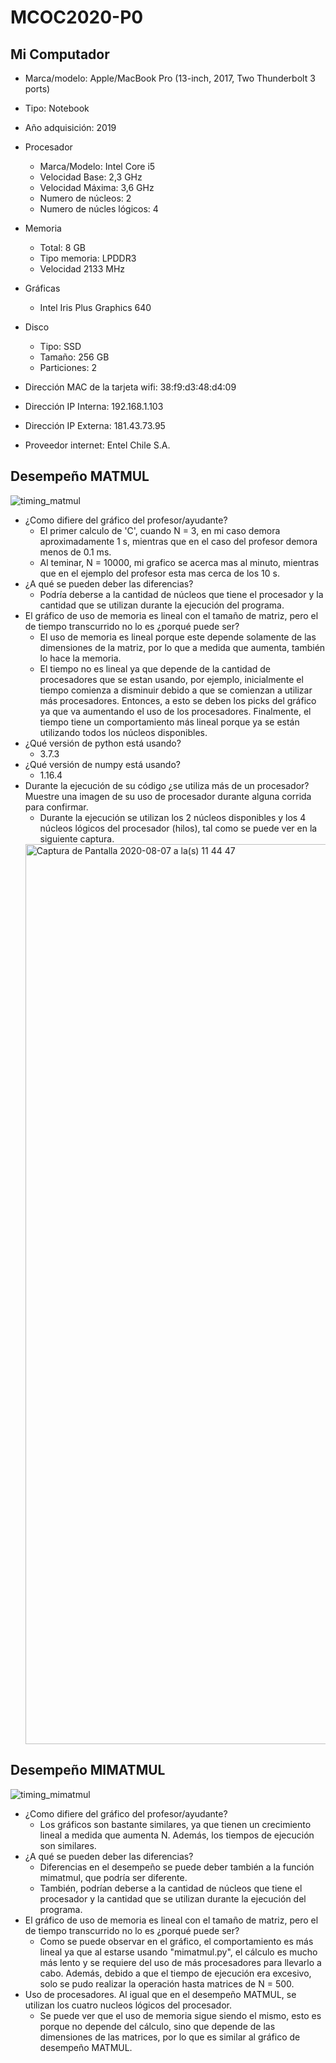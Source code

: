 # MCOC2020-P0
## Mi Computador

+ Marca/modelo: Apple/MacBook Pro (13-inch, 2017, Two Thunderbolt 3 ports)

+ Tipo: Notebook

+ Año adquisición: 2019

+ Procesador
  + Marca/Modelo: Intel Core i5
  + Velocidad Base: 2,3 GHz
  + Velocidad Máxima: 3,6 GHz
  + Numero de núcleos: 2
  + Numero de núcles lógicos: 4

+ Memoria

  + Total: 8 GB
  + Tipo memoria: LPDDR3
  + Velocidad 2133 MHz

+ Gráficas
  + Intel Iris Plus Graphics 640
+ Disco
  + Tipo: SSD
  + Tamaño: 256 GB
  + Particiones: 2

+ Dirección MAC de la tarjeta wifi: 38:f9:d3:48:d4:09

+ Dirección IP Interna: 192.168.1.103

+ Dirección IP Externa: 181.43.73.95
 
+ Proveedor internet: Entel Chile S.A.

## Desempeño MATMUL

![timing_matmul](https://user-images.githubusercontent.com/69161061/89593349-ef147280-d81c-11ea-9cca-c903c8dc7210.png)

+ ¿Como difiere del gráfico del profesor/ayudante?
  + El primer calculo de 'C', cuando N = 3, en mi caso demora aproximadamente 1 s, mientras que en el caso del profesor demora menos de 0.1 ms.
  + Al teminar, N = 10000, mi grafico se acerca mas al minuto, mientras que en el ejemplo del profesor esta mas cerca de los 10 s.
+ ¿A qué se pueden deber las diferencias?
  + Podría deberse a la cantidad de núcleos que tiene el procesador y la cantidad que se utilizan durante la ejecución del programa.
+ El gráfico de uso de memoria es lineal con el tamaño de matriz, pero el de tiempo transcurrido no lo es ¿porqué puede ser?
  + El uso de memoria es lineal porque este depende solamente de las dimensiones de la matriz, por lo que a medida que aumenta, también lo hace la memoria.
  + El tiempo no es lineal ya que depende de la cantidad de procesadores que se estan usando, por ejemplo, inicialmente el tiempo comienza a disminuir debido a que se comienzan a utilizar más procesadores. Entonces, a esto se deben los picks del gráfico ya que va aumentando el uso de los procesadores. Finalmente, el tiempo tiene un comportamiento más lineal porque ya se están utilizando todos los núcleos disponibles.
+ ¿Qué versión de python está usando?
  + 3.7.3
+ ¿Qué versión de numpy está usando?
  + 1.16.4
+ Durante la ejecución de su código ¿se utiliza más de un procesador? Muestre una imagen de su uso de procesador durante alguna corrida para confirmar. 
  + Durante la ejecución se utilizan los 2 núcleos disponibles y los 4 núcleos lógicos del procesador (hilos), tal como se puede ver en la siguiente captura.
  <img width="1440" alt="Captura de Pantalla 2020-08-07 a la(s) 11 44 47" src="https://user-images.githubusercontent.com/69161061/89664055-91c40400-d8a4-11ea-8231-b9b517e88284.png">

## Desempeño MIMATMUL

![timing_mimatmul](https://user-images.githubusercontent.com/69161061/89661927-54aa4280-d8a1-11ea-835c-0529513cd936.png)
+ ¿Como difiere del gráfico del profesor/ayudante?
  + Los gráficos son bastante similares, ya que tienen un crecimiento lineal a medida que aumenta N. Además, los tiempos de ejecución son similares.
+ ¿A qué se pueden deber las diferencias?
  + Diferencias en el desempeño se puede deber también a la función mimatmul, que podría ser diferente. 
  + También, podrían deberse a la cantidad de núcleos que tiene el procesador y la cantidad que se utilizan durante la ejecución del programa.
+ El gráfico de uso de memoria es lineal con el tamaño de matriz, pero el de tiempo transcurrido no lo es ¿porqué puede ser?
  + Como se puede observar en el gráfico, el comportamiento es más lineal ya que al estarse usando "mimatmul.py", el cálculo es mucho más lento y se requiere del uso de más procesadores para llevarlo a cabo. Además, debido a que el tiempo de ejecución era excesivo, solo se pudo realizar la operación hasta matrices de N = 500.
+ Uso de procesadores. 
  Al igual que en el desempeño MATMUL, se utilizan los cuatro nucleos lógicos del procesador.
  + Se puede ver que el uso de memoria sigue siendo el mismo, esto es porque no depende del cálculo, sino que depende de las dimensiones de las matrices, por lo que es similar al gráfico de desempeño MATMUL.
